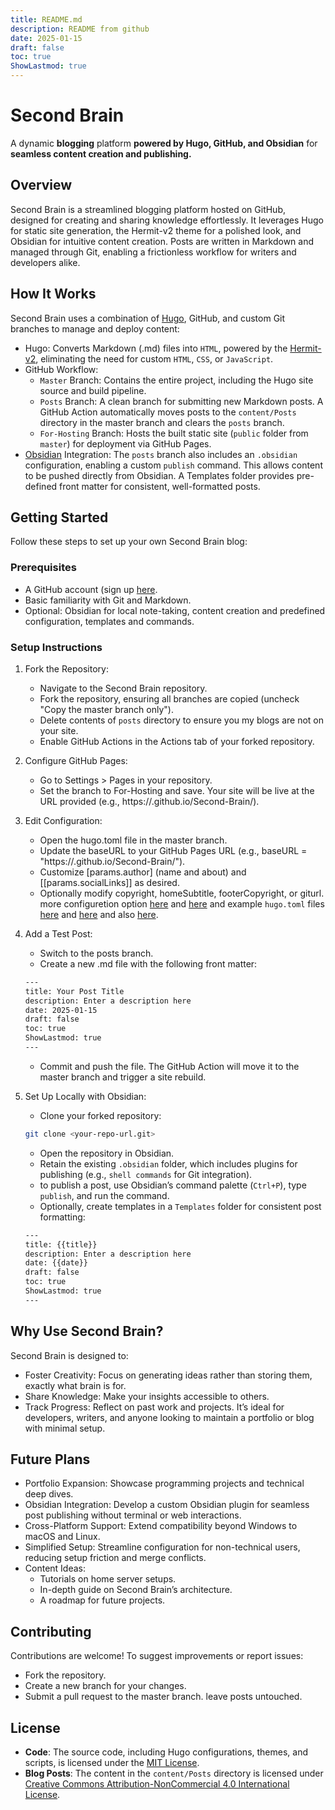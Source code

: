 ```yaml
---
title: README.md
description: README from github
date: 2025-01-15
draft: false
toc: true
ShowLastmod: true
---
```


# Second Brain
A dynamic **blogging** platform **powered by Hugo, GitHub, and Obsidian** for **seamless content creation and publishing.**

## Overview
Second Brain is a streamlined blogging platform hosted on GitHub, designed for creating and sharing knowledge effortlessly. It leverages Hugo for static site generation, the Hermit-v2 theme for a polished look, and Obsidian for intuitive content creation. Posts are written in Markdown and managed through Git, enabling a frictionless workflow for writers and developers alike.

## How It Works
Second Brain uses a combination of [Hugo](https://gohugo.io/), GitHub, and custom Git branches to manage and deploy content:
- Hugo: Converts Markdown (.md) files into `HTML`, powered by the [Hermit-v2](https://themes.gohugo.io/themes/hermit-v2/), eliminating the need for custom `HTML`, `CSS`, or `JavaScript`.
- GitHub Workflow:
	- `Master` Branch: Contains the entire project, including the Hugo site source and build pipeline.
	- `Posts` Branch: A clean branch for submitting new Markdown posts. A GitHub Action automatically moves posts to the `content/Posts` directory in the master branch and clears the `posts` branch.
	- `For-Hosting` Branch: Hosts the built static site (`public` folder from `master`) for deployment via GitHub Pages.
 - [Obsidian](https://obsidian.md/) Integration: The `posts` branch also includes an `.obsidian` configuration, enabling a custom `publish` command. This allows content to be pushed directly from Obsidian. A Templates folder provides pre-defined front matter for consistent, well-formatted posts.
 
## Getting Started
Follow these steps to set up your own Second Brain blog:
### Prerequisites
- A GitHub account (sign up [here](https://github.com/signup).
- Basic familiarity with Git and Markdown.
- Optional: Obsidian for local note-taking, content creation and predefined configuration, templates and commands.

### Setup Instructions
1. Fork the Repository:
	- Navigate to the Second Brain repository.
	- Fork the repository, ensuring all branches are copied (uncheck "Copy the master branch only").
	- Delete contents of `posts` directory to ensure you my blogs are not on your site. 
	- Enable GitHub Actions in the Actions tab of your forked repository.
1. Configure GitHub Pages:
	- Go to Settings > Pages in your repository.
	- Set the branch to For-Hosting and save. Your site will be live at the URL provided (e.g., https://<username>.github.io/Second-Brain/).
1. Edit Configuration:
	- Open the hugo.toml file in the master branch.
	- Update the baseURL to your GitHub Pages URL (e.g., baseURL = "https://<username>.github.io/Second-Brain/").
	- Customize [params.author] (name and about) and [[params.socialLinks]] as desired.
	- Optionally modify copyright, homeSubtitle, footerCopyright, or giturl. more configuretion option [here](https://gohugo.io/configuration/params/) and [here](https://1bl4z3r.github.io/hermit-V2/en/posts/explaining-configs/) and example `hugo.toml` files [here](https://github.com/1bl4z3r/hermit-V2/blob/main/hugo.toml.example) and [here](https://github.com/1bl4z3r/hermit-V2/blob/staging/hugo.toml) and also [here](https://github.com/demetrebadzaradze/Second-Brain/blob/master/hugo.toml).
1. Add a Test Post:
	- Switch to the posts branch.
	- Create a new .md file with the following front matter:
	```bash
	---
	title: Your Post Title
	description: Enter a description here
	date: 2025-01-15
	draft: false
	toc: true
	ShowLastmod: true
	---
	```
	- Commit and push the file. The GitHub Action will move it to the master branch and trigger a site rebuild.

1. Set Up Locally with Obsidian:
	- Clone your forked repository:
	```bash
 	git clone <your-repo-url.git>
 	```
	- Open the repository in Obsidian.
	- Retain the existing `.obsidian` folder, which includes plugins for publishing (e.g., `shell commands` for Git integration).
 	- to publish a post, use Obsidian’s command palette (`Ctrl+P`), type `publish`, and run the command.
	- Optionally, create templates in a `Templates` folder for consistent post formatting:
	```bash
 	---
	title: {{title}}
	description: Enter a description here
	date: {{date}}
	draft: false
	toc: true
	ShowLastmod: true
	---
    ```

## Why Use Second Brain?
Second Brain is designed to:
- Foster Creativity: Focus on generating ideas rather than storing them, exactly what brain is for.
- Share Knowledge: Make your insights accessible to others.
- Track Progress: Reflect on past work and projects.
It’s ideal for developers, writers, and anyone looking to maintain a portfolio or blog with minimal setup.

## Future Plans
- Portfolio Expansion: Showcase programming projects and technical deep dives.
- Obsidian Integration: Develop a custom Obsidian plugin for seamless post publishing without terminal or web interactions.
- Cross-Platform Support: Extend compatibility beyond Windows to macOS and Linux.
- Simplified Setup: Streamline configuration for non-technical users, reducing setup friction and merge conflicts.
- Content Ideas:
	- Tutorials on home server setups.
	- In-depth guide on Second Brain’s architecture.
	- A roadmap for future projects.

## Contributing
Contributions are welcome! To suggest improvements or report issues:
- Fork the repository.
- Create a new branch for your changes.
- Submit a pull request to the master branch.
leave posts untouched.

## License
- **Code**: The source code, including Hugo configurations, themes, and scripts, is licensed under the [MIT License](LICENSE).
- **Blog Posts**: The content in the `content/Posts` directory is licensed under [Creative Commons Attribution-NonCommercial 4.0 International License](http://creativecommons.org/licenses/by-nc/4.0/).
